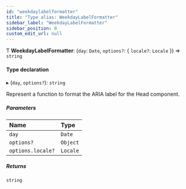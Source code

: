 ```yaml
---
id: "weekdaylabelformatter"
title: "Type alias: WeekdayLabelFormatter"
sidebar_label: "WeekdayLabelFormatter"
sidebar_position: 0
custom_edit_url: null
---
```


Ƭ **WeekdayLabelFormatter**: (`day`: `Date`, `options?`: { `locale?`: `Locale`  }) => `string`

#### Type declaration

▸ (`day`, `options?`): `string`

Represent a function to format the ARIA label for the Head component.

##### Parameters

| Name | Type |
| :------ | :------ |
| `day` | `Date` |
| `options?` | `Object` |
| `options.locale?` | `Locale` |

##### Returns

`string`
